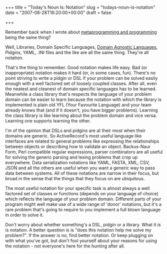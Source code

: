 +++
title = "Today's Noun Is: Notation"
slug = "todays-noun-is-notation"
date = "2007-08-28T16:20:00+00:00"
draft = false

+++

Remember back when I wrote about [metaprogramming and programming](http://www.bofh.org.uk/articles/2007/05/20/metaprogramming-programming) being the same thing?

Well, Libraries, Domain Specific Languages, [Domain Agnostic Languages](http://www.bofh.org.uk/articles/2007/05/19/domain-agnostic-languages), Pidgins, YAML, .INI files and the like are all the same thing. They're all notation.

That's the thing to remember. Good notation makes life easy. Bad (or inappropriate) notation makes it hard (or, in some cases, fun). There's no point striving to write a pidgin or DSL if your problem can be solved easily enough with a well factored set of loosely coupled classes. After all, even the neatest and cleanest of domain specific languages has to be learned. Meanwhile a class library that's respects the language of your problem domain can be easier to learn because the notation with which the library is implemented is plain old YFL (Your Favourite Language) and your team already knows that (and if it doesn't, you have bigger problems). Learning the class library is like learning about the problem domain and vice versa. Learning one supports learning the other.

I'm of the opinion that DSLs and pidgins are at their most when their domains are generic. So ActiveRecord's most useful language like interfaces are related to general problems like expressing the relationships between objects or describing how to validate an object. Backus-Naur Form, Perl compatible regular expressions, parser combinators are all useful for solving the generic parsing and lexing problems that crop up everywhere. Data serialization notations like YAML, FASTA, XML, CSV, JSON and all the others are useful when you want a generic way to pass data between systems. All of these notations are narrow in their focus, but broad in the sense that the things that they focus on are ubiquitous.

The most useful notation for your specific task is almost always a well factored set of classes or functions (depends on your language of choice) which reflects the language of your problem domain. Different parts of your program might well make use of a wide range of 'donor' notations, but it's a rare problem that's going to require to you implement a full blown language in order to solve it.

Don't worry about whether something's a DSL, pidgin or a library. What it is is notation. A better question is is "does this notation help me solve my problem?". If the answer is no, find better notation. Or keep plugging on with what you've got, but don't fool yourself about your reasons for using the notation - not everyone's here for the hunting after all.
